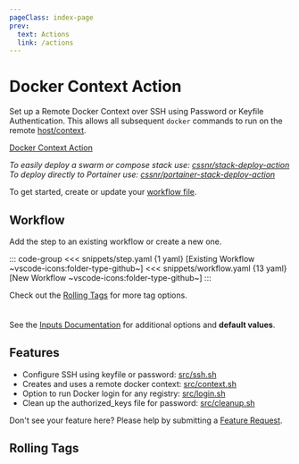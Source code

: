 ```yaml
---
pageClass: index-page
prev:
  text: Actions
  link: /actions
---
```


# Docker Context Action

<Badges owner="cssnr" repo="docker-context-action" name="docker-context" />

Set up a Remote Docker Context over SSH using Password or Keyfile Authentication.
This allows all subsequent `docker` commands to run on the remote [host/context](https://docs.docker.com/engine/manage-resources/contexts/).

[Docker Context Action](https://github.com/cssnr/docker-context-action?tab=readme-ov-file#readme)

_To easily deploy a swarm or compose stack use: [cssnr/stack-deploy-action](https://github.com/cssnr/stack-deploy-action?tab=readme-ov-file#readme)_  
_To deploy directly to Portainer use: [cssnr/portainer-stack-deploy-action](https://github.com/cssnr/portainer-stack-deploy-action?tab=readme-ov-file#readme)_

To get started, create or update your [workflow file](#workflow).

## Workflow

Add the step to an existing workflow or create a new one.

::: code-group
<<< snippets/step.yaml {1 yaml} [Existing Workflow ~vscode-icons:folder-type-github~]
<<< snippets/workflow.yaml {13 yaml} [New Workflow ~vscode-icons:folder-type-github~]
:::

<LatestVersionBadge repo="cssnr/docker-context-action" />

Check out the [Rolling Tags](#rolling-tags) for more tag options.

<div class="tip custom-block" style="padding-top: 8px;">

See the [Inputs Documentation](inputs.md) for additional options and **default values**.

</div>

## Features

- Configure SSH using keyfile or password: [src/ssh.sh](https://github.com/cssnr/docker-context-action/blob/master/src/ssh.sh)
- Creates and uses a remote docker context: [src/context.sh](https://github.com/cssnr/docker-context-action/blob/master/src/context.sh)
- Option to run Docker login for any registry: [src/login.sh](https://github.com/cssnr/docker-context-action/blob/master/src/login.sh)
- Clean up the authorized_keys file for password: [src/cleanup.sh](https://github.com/cssnr/docker-context-action/blob/master/src/cleanup.sh)

Don't see your feature here? Please help by submitting a [Feature Request](https://github.com/cssnr/docker-context-action/discussions/categories/feature-requests).

## Rolling Tags

<RollingTags repo="cssnr/docker-context-action" />

&nbsp;

<!--@include: include/wip.md-->
